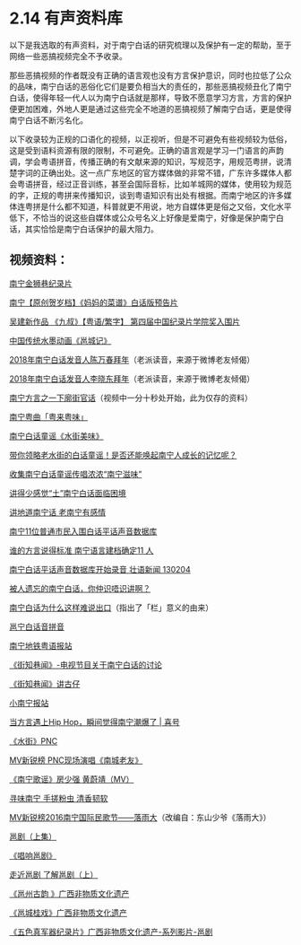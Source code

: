 # 2.14 有声资料库

以下是我选取的有声资料，对于南宁白话的研究梳理以及保护有一定的帮助，至于网络一些恶搞视频完全不予收录。

那些恶搞视频的作者既没有正确的语言观也没有方言保护意识，同时也拉低了公众的品味，南宁白话的恶俗化它们是要负相当大的责任的，那些恶搞视频丑化了南宁白话，使得年轻一代人以为南宁白话就是那样，导致不愿意学习方言，方言的保护便更加困难，外地人更是通过这些完全不地道的恶搞视频了解南宁白话，更是使得南宁白话不断污名化。

以下收录较为正规的口语化的视频，以正视听，但是不可避免有些视频较为低俗，这是受到语料资源有限的限制，不可避免。正确的语言观是学习一门语言的声韵调，学会粤语拼音，传播正确的有文献来源的知识，写规范字，用规范粤拼，说清楚字词的正确出处。这一点广东地区的官方媒体做的非常不错，广东许多媒体人都会粤语拼音，经过正音训练，甚至会国际音标，比如羊城网的媒体，使用较为规范的字，正规的粤拼来传播知识，谈到粤语知识有出处有根据。而南宁地区的许多媒体连粤拼是什么都不知道，科普就更不用说，地方自媒体更是俗之又俗，文化水平低下，不恰当的说这些自媒体或公众号名义上好像是爱南宁，好像是保护南宁白话，其实恰恰是南宁白话保护的最大阻力。

## 视频资料：

[南宁金狮巷纪录片](https://www.bilibili.com/video/av12069625/?from=search&seid=9700533023424659169)

[南宁【原创贺岁档】《妈妈的菜谱》白话版预告片](http://new-play.tudou.com/v/123405664.html?spm=a2h28.8313471.fl.dlink_1_3&f=50313177)

[吴建新作品 《九叔》【粤语/繁字】 第四届中国纪录片学院奖入围片](https://www.bilibili.com/video/av6124028/)

[中国传统水墨动画《邕城记》](http://www.iqiyi.com/w_19rtgjieq5.html)

[2018年南宁白话发音人陈万春拜年](http://v.youku.com/v_show/id_XMzQwMjQ0MjQ3Mg%3D%3D.html?sharefrom=iphone&sharekey=acab580f469d8e12678177536bef6d990)（老派读音，来源于微博老友倾偈）

[2018年南宁白话发音人李晓东拜年](http://v.youku.com/v_show/id_XMzQwMjQzODU2MA%3D%3D.html?sharefrom=iphone&sharekey=76d74b69a1e09807c38b0cd5eb28b44e8)（老派读音，来源于微博老友倾偈）

[南宁方言之一下廓街官话](http://new-play.tudou.com/v/548855485.html)（视频中一分十秒处开始，此为仅存的资料）

[南宁粤曲「粤来粤味」](http://www.iqiyi.com/w_19rwdn8hg5.html)

[南宁白话童谣《水街美味》](https://v.qq.com/x/page/y0502lwb8d3.html)

[带你领略老水街的白话童谣！是否还能唤起南宁人成长的记忆呢？](https://v.qq.com/x/page/e05674yi7rz.html)

[收集南宁白话童谣传唱浓浓“南宁滋味”](http://video.tudou.com/v/XMjIwMzQ0MTMyOA%3D%3D.html)

[讲得少感觉“土”南宁白话面临困境](http://video.tudou.com/v/XMjE5NjM1MTA4NA%3D%3D.html?spm=a2h0k.8191414.5FPAwDXPP8U.A)

[讲地道南宁话 老南宁有感情](http://new-play.tudou.com/v/546826692.html)

[南宁11位普通市民入围白话平话声音数据库](http://video.tudou.com/v/XMjIwMzQ0MTA5Ng%3D%3D.html?spm=a2h0k.8191414.Vpcyr1zfHIA.A)

[谁的方言说得标准 南宁语言建档确定11 人](http://new-play.tudou.com/v/550927975.html)

[南宁白话平话声音数据库开始录音 壮语新闻 130204](http://new-play.tudou.com/v/127695471.html)

[被人遗忘的南宁白话，你仲识唔识讲啊？](https://m.weibo.cn/status/4078626632489522?sourceType=qq&from=1073195010&wm=9006_2001&featurecode=newtitle&sudaref=baike.baidu.com&retcode=6102)

[南宁白话为什么这样难说出口](http://new-play.tudou.com/v/701584805.html?spm=a2h0k.8191414.0.0&from=s1.8-1-1.2)（指出了「栏」意义的由来）

[邕宁白话音拼音](http://www.bilibili.com/video/av2064344/?from=search&seid=3586123612165067854)

[南宁地铁粤语报站](http://tv.gxnews.com.cn/staticpages/20170412/newgx58ed7ee9-16094358.shtml)

[《街知巷闻》-电视节目关于南宁白话的讨论](http://v.youku.com/v_show/id_XOTgzNjQyNjQ%3D.html)

[《街知巷闻》讲古仔](https://v.qq.com/x/page/m0369cvyamg.html?new=1)

[小南宁报站](https://v.qq.com/x/page/r1419q3b4x0.html)

[当方言遇上Hip Hop，瞬间觉得南宁潮爆了 \| 喜号](http://www.iqiyi.com/w_19rsycmvvl.html)

[《水街》PNC](http://v.youku.com/v_show/id_XMTI3NTkxMDg3Mg%3D%3D.html)

[MV新锐榜 PNC现场演唱《南城老友》](https://v.qq.com/x/page/s03178x51xd.html?new=1)

[《南宁歌谣》房少强 黄蔚靖（MV）](http://v.youku.com/v_show/id_XMTcyNTM4NTIwMA%3D%3D.html?spm=a2h0k.8191407.0.0&from=s1.8-1-1.2)

[寻味南宁 手搓粉虫 清香韧软](https://weibo.com/tv/v/FBhNbmQsB?fid=1034:9360c85c55891434d7500d73911100b3)

[MV新锐榜2016南宁国际民歌节——落雨大](https://v.qq.com/x/page/t03283maszd.html?ptag=iqiyi.mv)（改编自：东山少爷《落雨大》）

[邕剧（上集）](http://www.nntv.cn/v/zlsnn/2017-2-17/1487300061970.shtml)

[《唱响邕剧》](http://my.tv.sohu.com/pl/9028935/80845296.shtml)

[走近邕剧 了解邕剧（上）](http://new-play.tudou.com/v/548110243.html)

[《邕州古韵 》广西非物质文化遗产](http://my.tv.sohu.com/us/240471285/77592187.shtml)

[《邕城桂戏》广西非物质文化遗产](http://my.tv.sohu.com/pl/9028935/77043395.shtml)

[《五色真军器纪录片》广西非物质文化遗产-系列影片-邕剧](http://v.youku.com/v_show/id_XODEzMjY2MTE2.html?spm=a2h0k.8191407.0.0&from=s1.8-1-1.2)



